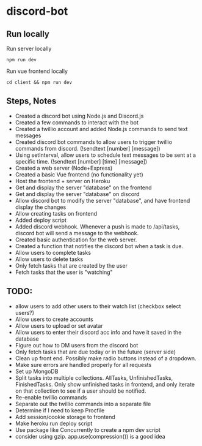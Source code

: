 # discord-bot

## Run locally

Run server locally

```
npm run dev
```

Run vue frontend locally

```
cd client && npm run dev
```

## Steps, Notes

- Created a discord bot using Node.js and Discord.js
- Created a few commands to interact with the bot
- Created a twillio account and added Node.js commands to send text messages
- Created discord bot commands to allow users to trigger twillio commands from discord. (!sendtext [number] [message])
- Using setInterval, allow users to schedule text messages to be sent at a specific time. (!sendtext [number] [time] [message])
- Created a web server (Node+Express)
- Created a basic Vue frontend (no functionality yet)
- Host the frontend + server on Heroku
- Get and display the server "database" on the frontend
- Get and display the server "database" on discord
- Allow discord bot to modify the server "database", and have frontend display the changes
- Allow creating tasks on frontend
- Added deploy script
- Added discord webhook. Whenever a push is made to /api/tasks, discord bot will send a message to the webhook.
- Created basic authentication for the web server.
- Created a function that notifies the discord bot when a task is due.
- Allow users to complete tasks
- Allow users to delete tasks
- Only fetch tasks that are created by the user
- Fetch tasks that the user is "watching"

## TODO:

- allow users to add other users to their watch list (checkbox select users?)
- Allow users to create accounts
- Allow users to upload or set avatar
- Allow users to enter their discord acc info and have it saved in the database
- Figure out how to DM users from the discord bot
- Only fetch tasks that are due today or in the future (server side)
- Clean up front end. Possibly make radio buttons instead of a dropdown.
- Make sure errors are handled properly for all requests
- Set up MongoDB
- Split tasks into multiple collections. AllTasks, UnfinishedTasks, FinishedTasks. Only show unfinished tasks in frontend, and only iterate on that collection to see if a user should be notified.
- Re-enable twillio commands
- Separate out the twillio commands into a separate file
- Determine if I need to keep Procfile
- Add session/cookie storage to frontend
- Make heroku run deploy script
- Use package like Concurrently to create a npm dev script
- consider using gzip. app.use(compression()) is a good idea

